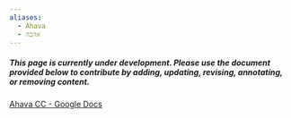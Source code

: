 ```yaml
---
aliases:
  - Ahava
  - אהבה
---
```


<div class="rectangle">
  <h5>This page is currently under development. Please use the document provided below to contribute by adding, updating, revising, annotating, or removing content.</h5>
  <p>
	<a href="https://docs.google.com/document/d/1VXHtg-JvOf2OrYrr6TuZ2vga-Js7hBWHJkHWn7NHyTM/edit?usp=sharing">Ahava CC - Google Docs</a>
  </p>
</div>